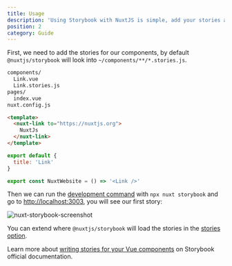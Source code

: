 ```yaml
---
title: Usage
description: 'Using Storybook with NuxtJS is simple, add your stories and run nuxt storybook command.'
position: 2
category: Guide
---
```


First, we need to add the stories for our components, by default `@nuxtjs/storybook` will look into `~/components/**/*.stories.js`.

```bash
components/
  Link.vue
  Link.stories.js
pages/
  index.vue
nuxt.config.js
```

<code-group>
  <code-block label="Link.vue" active>

  ```html
  <template>
    <nuxt-link to="https://nuxtjs.org">
      NuxtJs
    </nuxt-link>
  </template>
  ```

  </code-block>
  <code-block label="Link.stories.js">

  ```js
  export default {
    title: 'Link'
  }

  export const NuxtWebsite = () => '<Link />'
  ```

  </code-block>
</code-group>

Then we can run the [development command](/commands#development) with `npx nuxt storybook` and go to [http://localhost:3003](http://localhost:3003), you will see our first story:

![nuxt-storybook-screenshot](/screenshot.png)

<alert type="info">

You can extend where `@nuxtjs/storybook` will load the stories in the [stories option](/options#stories).

</alert>

Learn more about [writing stories for your Vue components](https://storybook.js.org/docs/guides/guide-vue/#step-4-write-your-stories) on Storybook official documentation.
